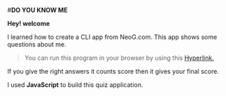 #**DO YOU KNOW ME**

**Hey! welcome**

I learned how to create a CLI app from NeoG.com.
This app shows some questions about me.

> You can run this program in your browser by using this [Hyperlink.](https://replit.com/@GayathriKayapat/Mark-One#index.js?embed=1&output=1)

If you give the right answers it counts score then it gives your final score.

I used **JavaScript** to build this quiz application.
